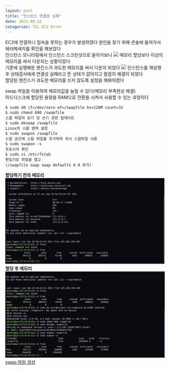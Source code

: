 ```yaml
---
layout: post
title: "인스턴스 연결성 실패"
date: 2021-09-22
categories: TIL EC2 Error
---
```


EC2에 연결하니 접속을 못하는 경우가 발생하였다
원인을 찾기 위해 콘솔에 들어가서 에러메세지를 확인을 해보았다  
인스턴스 모니터링에서 인스턴스 스크린샷으로 들어가보니
![](https://raw.githubusercontent.com/Action2theFuture/Action2theFuture.github.io/main/_posts/Images/instance.png)
메모리 할당보다 이상의 메모리를 써서 다운되는 상황이었다  
기존에 실행해둔 젠킨스가 과도한 메모리를 써서 다운이 되었다
![](https://raw.githubusercontent.com/Action2theFuture/Action2theFuture.github.io/main/_posts/Images/instancesuccess.png)
인스턴스를 재실행후 상태검사에세 연결성 실패라고 뜬 상태가 없어지고 말끔히 해결이 되었다  
할당된 젠킨스가 과도한 메모리를 쓰지 않도록 설정을 해봐야겠다

swap 파일을 이용하여 메모리값을 늘릴 수 있다(메모리 부족현상 해결)  
하드디스크에 할당된 용량을 RAM으로 전환을 시켜서 사용할 수 있는 과정이다

```
$ sudo dd if=/dev/zero of=/swapfile bs=128M count=32
$ sudo chmod 600 /swapfile
스왑 파일의 읽기 및 쓰기 권한 업데이트
$ sudo mkswap /swapfile
Linux의 스홥 영역 설정
$ sudo swapon /swapfile
스왑 공간에 스왑 파일을 추가하여 즉시 스왑파일 사용
$ sudo swapon -s
프로시저 확인
$ sudo vi /etc/fstab
편집기로 파일을 열고
(/swapfile swap swap defaults 0 0 추가)
```

**할당하기 전의 메모리**
![](https://raw.githubusercontent.com/Action2theFuture/Action2theFuture.github.io/main/_posts/Images/free.png)
**할당 후 메모리**
![](https://raw.githubusercontent.com/Action2theFuture/Action2theFuture.github.io/main/_posts/Images/free3.png)
[swap 파일 생성](https://aws.amazon.com/ko/premiumsupport/knowledge-center/ec2-memory-swap-file/)
